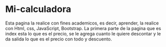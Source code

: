 # Mi-calculadora
Esta pagina la realice con fines academicos, es decir, aprender, la realice con Html, css, JavaScript, Bootstrap.
La primera parte de la pagina que es index esta lo que es el precio, se le agrega cuanto le quiere descontar y le da salida lo que es el precio con todo y descuento.
